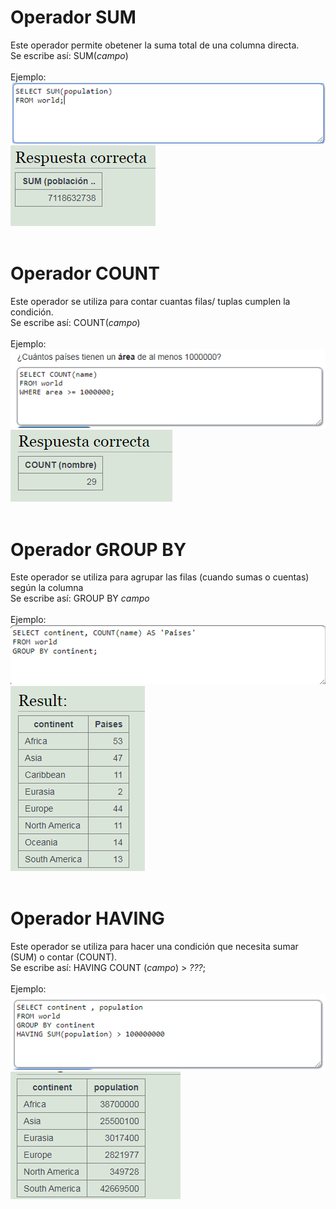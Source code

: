<h1><b>Operador SUM</b></h1>
Este operador permite obetener la suma total de una columna directa.<br/>
Se escribe así: SUM(<i>campo</i>)<br/>
<br/>
Ejemplo: 
<img src="../imagenes/SUM1.PNG">
<img src="../imagenes/SUM2.PNG">
<br/>
<br/>
<h1><b>Operador COUNT</b></h1>
Este operador se utiliza para contar cuantas filas/ tuplas cumplen la condición.<br/>
Se escribe así: COUNT(<i>campo</i>)<br/>
<br/>
Ejemplo: 
<img src="../imagenes/COUNT1.PNG">
<img src="../imagenes/COUNT2.PNG">
<br/>
<br/>
<h1><b>Operador GROUP BY</h1></b>
Este operador se utiliza para agrupar las filas (cuando sumas o cuentas) según la columna<br/>
Se escribe así: GROUP BY <i>campo</i><br/>
<br/>
Ejemplo:
<img src="../imagenes/GROUPBY1.PNG">
<img src="../imagenes/GROUPBY2.PNG">
<br/>
<br/>
<h1><b>Operador HAVING</b></h1>
Este operador se utiliza para hacer una condición que necesita sumar (SUM) o contar (COUNT).<br/>
Se escribe así: HAVING COUNT (<i>campo</i>) > <i>???</i>;<br/>
<br/>
Ejemplo: 
<img src="../imagenes/HAVING1.PNG">
<img src="../imagenes/HAVING2.PNG">
